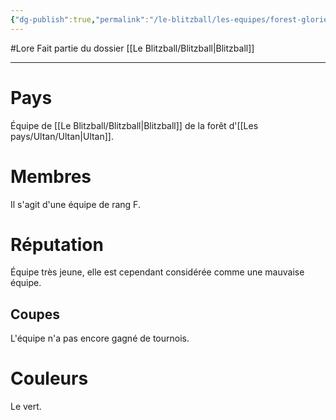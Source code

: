 ```yaml
---
{"dg-publish":true,"permalink":"/le-blitzball/les-equipes/forest-glories/"}
---
```


#Lore 
Fait partie du dossier [[Le Blitzball/Blitzball\|Blitzball]]

-------

# Pays
Équipe de [[Le Blitzball/Blitzball\|Blitzball]] de la forêt d'[[Les pays/Ultan/Ultan\|Ultan]].
# Membres
Il s'agit d'une équipe de rang F.
# Réputation
Équipe très jeune, elle est cependant considérée comme une mauvaise équipe.
## Coupes
L'équipe n'a pas encore gagné de tournois.
# Couleurs
Le vert.